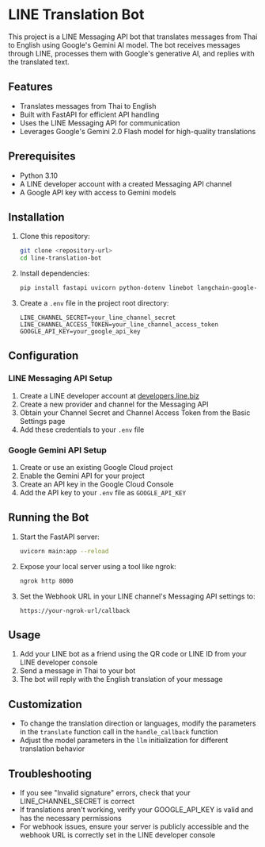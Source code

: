 # LINE Translation Bot

This project is a LINE Messaging API bot that translates messages from Thai to English using Google's Gemini AI model. The bot receives messages through LINE, processes them with Google's generative AI, and replies with the translated text.

## Features

- Translates messages from Thai to English
- Built with FastAPI for efficient API handling
- Uses the LINE Messaging API for communication
- Leverages Google's Gemini 2.0 Flash model for high-quality translations

## Prerequisites

- Python 3.10
- A LINE developer account with a created Messaging API channel
- A Google API key with access to Gemini models

## Installation

1. Clone this repository:
   ```bash
   git clone <repository-url>
   cd line-translation-bot
   ```

2. Install dependencies:
   ```bash
   pip install fastapi uvicorn python-dotenv linebot langchain-google-genai
   ```

3. Create a `.env` file in the project root directory:
   ```
   LINE_CHANNEL_SECRET=your_line_channel_secret
   LINE_CHANNEL_ACCESS_TOKEN=your_line_channel_access_token
   GOOGLE_API_KEY=your_google_api_key
   ```

## Configuration

### LINE Messaging API Setup

1. Create a LINE developer account at [developers.line.biz](https://developers.line.biz/)
2. Create a new provider and channel for the Messaging API
3. Obtain your Channel Secret and Channel Access Token from the Basic Settings page
4. Add these credentials to your `.env` file

### Google Gemini API Setup

1. Create or use an existing Google Cloud project
2. Enable the Gemini API for your project
3. Create an API key in the Google Cloud Console
4. Add the API key to your `.env` file as `GOOGLE_API_KEY`

## Running the Bot

1. Start the FastAPI server:
   ```bash
   uvicorn main:app --reload
   ```

2. Expose your local server using a tool like ngrok:
   ```bash
   ngrok http 8000
   ```

3. Set the Webhook URL in your LINE channel's Messaging API settings to:
   ```
   https://your-ngrok-url/callback
   ```

## Usage

1. Add your LINE bot as a friend using the QR code or LINE ID from your LINE developer console
2. Send a message in Thai to your bot
3. The bot will reply with the English translation of your message

## Customization

- To change the translation direction or languages, modify the parameters in the `translate` function call in the `handle_callback` function
- Adjust the model parameters in the `llm` initialization for different translation behavior

## Troubleshooting

- If you see "Invalid signature" errors, check that your LINE_CHANNEL_SECRET is correct
- If translations aren't working, verify your GOOGLE_API_KEY is valid and has the necessary permissions
- For webhook issues, ensure your server is publicly accessible and the webhook URL is correctly set in the LINE developer console

